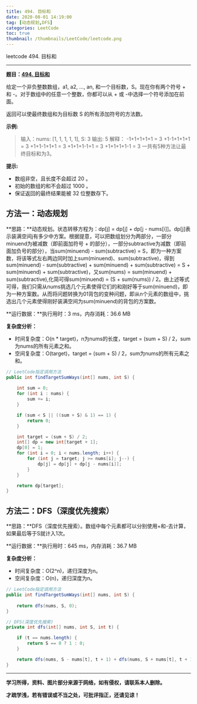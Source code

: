 ```yaml
---
title: 494. 目标和
date: 2020-08-01 14:19:00
tag: [动态规划,DFS]
categories: LeetCode
toc: true
thumbnail: /thumbnails/LeetCode/leetcode.png
---
```


leetcode 494. 目标和

<!--more-->

---

**题目：[494. 目标和](https://leetcode-cn.com/problems/target-sum/)**

给定一个非负整数数组，a1, a2, ..., an, 和一个目标数，S。现在你有两个符号 + 和 -。对于数组中的任意一个整数，你都可以从 + 或 -中选择一个符号添加在前面。

返回可以使最终数组和为目标数 S 的所有添加符号的方法数。

**示例:**

> 输入：nums: [1, 1, 1, 1, 1], S: 3
> 输出: 5
> 解释：
> -1+1+1+1+1 = 3
> +1-1+1+1+1 = 3
> +1+1-1+1+1 = 3
> +1+1+1-1+1 = 3
> +1+1+1+1-1 = 3
> 一共有5种方法让最终目标和为3。

**提示:**

* 数组非空，且长度不会超过 20 。
* 初始的数组的和不会超过 1000 。
* 保证返回的最终结果能被 32 位整数存下。

## 方法一：动态规划

**思路：**动态规划。状态转移方程为：dp[j] = dp[j] + dp[j - nums[i]]。dp[j]表示装满空间j有多少中方案。根据提意，可以把数组划分为两部分，一部分minuend为被减数（即前面加符号 + 的部分），一部分subtractive为减数（即前面加负号的部分），当sum(minuend) - sum(subtractive) = S，即为一种方案数，将该等式左右两边同时加上sum(minuend)、sum(subtractive)，得到sum(minuend) - sum(subtractive) + sum(minuend) + sum(subtractive) = S + sum(minuend) + sum(subtractive)，又sum(nums) = sum(minuend) + sum(subtractive),化简可得sum(minuend) = (S + sum(nums)) / 2。由上述等式可得，我们只需从nums挑选几个元素使得它们的和刚好等于sum(minuend)，即为一种方案数。从而将问题转换为01背包的变种问题，即从n个元素的数组中，挑选出几个元素使得刚好装满空间为sum(minuend)的背包的方案数。

**运行数据：**执行用时：3 ms，内存消耗：36.6 MB

**复杂度分析：**

* 时间复杂度：O(n * target)，n为nums的长度，target = (sum + S) / 2，sum为nums的所有元素之和。
* 空间复杂度：O(target)，target = (sum + S) / 2，sum为nums的所有元素之和。

```java
// LeetCode指定调用方法 
public int findTargetSumWays(int[] nums, int S) {
		
    int sum = 0;
    for (int i : nums) {
        sum += i;
    }

    if (sum < S || ((sum + S) & 1) == 1) {
        return 0;
    }

    int target = (sum + S) / 2;
    int[] dp = new int[target + 1];
    dp[0] = 1;
    for (int i = 0; i < nums.length; i++) {
        for (int j = target; j >= nums[i]; j--) {
            dp[j] = dp[j] + dp[j - nums[i]];
        }
    }

    return dp[target];
}
```

## 方法二：DFS（深度优先搜索）

**思路：**DFS（深度优先搜索）。数组中每个元素都可以分别使用+和-去计算，如果最后等于S就计入1次。

**运行数据：**执行用时：645 ms，内存消耗：36.7 MB

**复杂度分析：**

* 时间复杂度：O(2^n)，递归深度为n。
* 空间复杂度：O(n)，递归深度为n。

```java
// LeetCode指定调用方法 
public int findTargetSumWays(int[] nums, int S) {
		
    return dfs(nums, S, 0);
}

// DFS(深度优先搜索)
private int dfs(int[] nums, int S, int t) {

    if (t == nums.length) {
        return S == 0 ? 1 : 0;
    }

    return dfs(nums, S - nums[t], t + 1) + dfs(nums, S + nums[t], t + 1);
}
```

---

**学习所得，资料、图片部分来源于网络，如有侵权，请联系本人删除。**

**才疏学浅，若有错误或不当之处，可批评指正，还请见谅！**